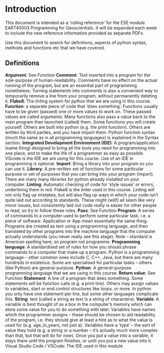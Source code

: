 Introduction
============

This document is intended as a 'rolling reference' for the ESE module EART40003 Programming for Geoscientists. It will be expanded each week to include the new reference information provided as separate PDFs.

Use this document to search for definitions, aspects of python syntax, methods and functions etc that we have covered.

Definitions
-----------

**Argument**: See Function
**Comment**: Text inserted into a program for the sole-purpose of human-readability. Comments have no effect on the actual running of the program, but are an essential part of programming nonetheless. Turning statements into comments is also a convenient way to temporarily remove a line from your program, without permanently deleting it.
**Flake8**: The linting system for python that we are using in this course.
**Function**: a separate piece of code that ‘does something’. Functions usually have to be given (passed) one or more values to work on. These passed values are called arguments. Many functions also pass a value back to the main program than launched (called) them. Some functions you will create yourself. Others are built into python (e.g. the print function). Others are written by third parties, and you have import them. Python function syntax (much the same as in all programming languages) is explained in the Syntax section.
**Integrated Development Environment (IDE)**: A program/application (same thing) designed to bring all the tools you need for programming into one place, and to make the life of a programmer as easy as possible. VScode is the IDE we are using for this course. Use of an IDE in programming is optional.
**Import**: Bring a library into your program so you can use it.
**Library**: A pre-written set of functions for some particular purpose or set of purposes that you can bring into your program (import). There are many many libraries for python already installed on your computer.
**Linting**: Automatic checking of code for ‘style issues’ or errors, underlining them in red. Flake8 is the linter used in this course. Linting will not only flag up mistakes, but will also flag up ways in which your code isn’t quite laid out according to standards. These might (will!) all seem like very minor issues, but consistently laid out code really is easier for other people to read, so try to follow these rules.
**Pass**: See Function
**Program**: A series of commands to a computer used to perform some particular task, i.e. a piece of software. Application or App mean essentially the same thing. Programs are created as text using a programming language, and then translated by other programs into the machine language that the computer actually understands (you never really see this stage). Note – standard is American spelling here, so program not programme.
**Programming language**: A standardised set of rules for how you should phrase commands to a computer that make up a program. Python is a programming language – other common ones include C, C++, Java, but there are many hundreds in existence. Some are specialised for particular tasks – others (like Python) are general-purpose.
**Python**: A general-purpose programming language that we are using in this course.
**Return value**: See Function
**Statement**: A line of a program that does something. Some statements will be function calls (e.g. a print line). Others may assign values to variables, start or end control structures like loops, or more. In python you only have one statement per line, but some other languages complicate this.
**String**: text (called a string as text is a string of characters).
**Variable**: A variable is best thought of as a box in the computer’s memory which can store some value for you to do something with later. Variables have names which the programmer assigns – these should be chosen to aid readability of the program, i.e. they should give at least a hint as to what the value is used for (e.g. age_in_years, not just a). Variables have a ‘type’ – the sort of value they hold (e.g. a string or a number – it’s actually much more complex than that, but that will do for now). Once you put a value into a variable, it stays there until the program finishes, or until you put a new value into it.
Visual Studio Code / VSCode: The IDE used in this module



